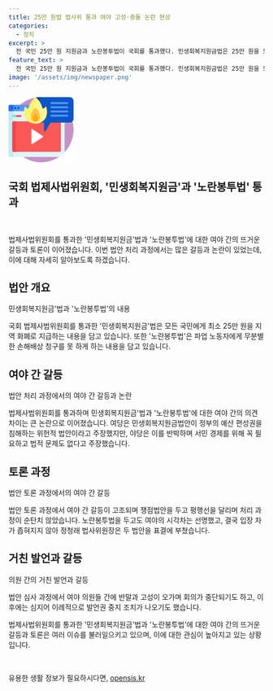 ```yaml
---
title: 25만 원법 법사위 통과 여야 고성·충돌 논란 현상
categories:
  - 정치
excerpt: >
  전 국민 25만 원 지원금과 노란봉투법이 국회를 통과했다. 민생회복지원금법은 25만 원을 모든 국민에게 지역 화폐로 지급하고, 노란봉투법은 파업 노동자에 대한 손해배상 청구를 제한한다. 여야는 법안을 두고 격렬히 대립했고, 정청래 법사위원장과 의원들 간에도 고성이 오가며 시비가 벌어졌다. 이에 대한 비판도 나오고 있다. (150자)
feature_text: >
  전 국민 25만 원 지원금과 노란봉투법이 국회를 통과했다. 민생회복지원금법은 25만 원을 모든 국민에게 지역 화폐로 지급하고, 노란봉투법은 파업 노동자에 대한 손해배상 청구를 제한한다. 여야는 법안을 두고 격렬히 대립했고, 정청래 법사위원장과 의원들 간에도 고성이 오가며 시비가 벌어졌다. 이에 대한 비판도 나오고 있다. (150자)
image: '/assets/img/newspaper.png'
---
```


<p><img src="/assets/img/news.png" alt="rentncar 속보" /></p>

<h2>국회 법제사법위원회, '민생회복지원금'과 '노란봉투법' 통과</h2>

<p data-ke-size="size16">&nbsp;</p>

<p>법제사법위원회를 통과한 '민생회복지원금'법과 '노란봉투법'에 대한 여야 간의 뜨거운 갈등과 토론이 이어졌습니다. 이번 법안 처리 과정에서는 많은 갈등과 논란이 있었는데, 이에 대해 자세히 알아보도록 하겠습니다.</p>

<h2>법안 개요</h2>

<p data-ke-size="size16">민생회복지원금'법과 '노란봉투법'의 내용</p>

<p>국회 법제사법위원회를 통과한 '민생회복지원금'법은 모든 국민에게 최소 25만 원을 지역 화폐로 지급하는 내용을 담고 있습니다. 또한 '노란봉투법'은 파업 노동자에게 무분별한 손해배상 청구를 못 하게 하는 내용을 담고 있습니다.</p>

<h2>여야 간 갈등</h2>

<p data-ke-size="size16">법안 처리 과정에서의 여야 간 갈등과 논란</p>

<p>법제사법위원회를 통과하며 민생회복지원금'법과 '노란봉투법'에 대한 여야 간의 의견 차이는 큰 논란으로 이어졌습니다. 여당은 민생회복지원금법안이 정부의 예산 편성권을 침해하는 위헌적 법안이라고 주장했지만, 야당은 이를 반박하며 서민 경제를 위해 꼭 필요하고 법적 문제도 없다고 주장했습니다.</p>

<h2>토론 과정</h2>

<p data-ke-size="size16">법안 토론 과정에서의 여야 간 갈등</p>

<p>법안 토론 과정에서 여야 간 갈등이 고조되며 쟁점법안을 두고 평행선을 달리며 처리 과정이 순탄치 않았습니다. 노란봉투법을 두고도 여야의 시각차는 선명했고, 결국 입장 차가 좁혀지지 않아 정청래 법사위원장은 두 법안을 표결에 부쳤습니다.</p>

<h2>거친 발언과 갈등</h2>

<p data-ke-size="size16">의원 간의 거친 발언과 갈등</p>

<p>법안 심사 과정에서 여야 의원들 간에 반말과 고성이 오가며 회의가 중단되기도 하고, 이후에는 심지어 이례적으로 발언권 중지 조치가 나오기도 했습니다.</p>

<p>법제사법위원회를 통과한 '민생회복지원금'법과 '노란봉투법'에 대한 여야 간의 뜨거운 갈등과 토론은 여러 이슈를 불러일으키고 있으며, 이에 대한 관심이 높아지고 있는 상황입니다.</p>

<p data-ke-size="size16">&nbsp;</p>
유용한 생활 정보가 필요하시다면, <a href="https://opensis.kr" rel="dofollow">opensis.kr</a>


